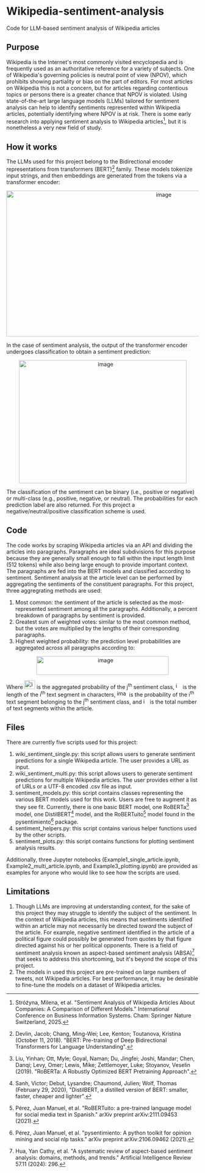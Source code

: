 # Wikipedia-sentiment-analysis
Code for LLM-based sentiment analysis of Wikipedia articles

## Purpose
Wikipedia is the Internet's most commonly visited encyclopedia and is frequently used as an authoritative reference for a variety of subjects. One of Wikipedia's governing policies is neutral point of view (NPOV), which prohibits showing partiality or bias on the part of editors. For most articles on Wikipedia this is not a concern, but for articles regarding contentious topics or persons there is a greater chance that NPOV is violated. Using state-of-the-art large language models (LLMs) tailored for sentiment analysis can help to identify sentiments represented within Wikipedia articles, potentially identifying where NPOV is at risk. There is some early research into applying sentiment analysis to Wikipedia articles[^1], but it is nonetheless a very new field of study.

## How it works
The LLMs used for this project belong to the Bidirectional encoder representations from transformers (BERT)[^2] family. These models tokenize input strings, and then embeddings are generated from the tokens via a transformer encoder:

<p align="center">
<img width="809" height="383" alt="image" src="https://github.com/user-attachments/assets/9db027a3-7604-4ebe-85cb-9921c3bd2f23" />
</p>

In the case of sentiment analysis, the output of the transformer encoder undergoes classification to obtain a sentiment prediction:

<p align="center">
<img width="439" height="323" alt="image" src="https://github.com/user-attachments/assets/b7e07b04-a2c6-4298-bbee-844270903d4c" />
</p>

The classification of the sentiment can be binary (i.e., positive or negative) or multi-class (e.g., positive, negative, or neutral). The probabilities for each prediction label are also returned. For this project a negative/neutral/positive classification scheme is used. 

## Code
The code works by scraping Wikipedia articles via an API and dividing the articles into paragraphs. Paragraphs are ideal subdivisions for this purpose because they are generally small enough to fall within the input length limit (512 tokens) while also being large enough to provide important context. The paragraphs are fed into the BERT models and classified according to sentiment. Sentiment analysis at the article level can be performed by aggregating the sentiments of the constituent paragraphs. For this project, three aggregrating methods are used:

1. Most common: the sentiment of the article is selected as the most-represented sentiment among all the paragraphs. Additionally, a percent breakdown of paragraphs by sentiment is provided.
2. Greatest sum of weighted votes: similar to the most common method, but the votes are multiplied by the lengths of their corresponding paragraphs.
3. Highest weighted probability: the prediction level probabilities are aggregated across all paragraphs according to:
<p align="center">
<img width="346" height="49" alt="image" src="https://github.com/user-attachments/assets/b7f2472c-828b-4730-9396-648c1f696b8b" />
</p>

Where <img width="28" height="23" alt="image" src="https://github.com/user-attachments/assets/b0f2e562-f184-45d1-87fe-dc8c64e2efee" /> is the aggregated probability of the j<sup>th</sup> sentiment class, <img width="14" height="17" alt="image" src="https://github.com/user-attachments/assets/f928cbfd-150e-4351-9940-41539e99ad4e" /> is the length of the i<sup>th</sup> text segment in characters, <img width="28" height="16" alt="image" src="https://github.com/user-attachments/assets/8c37f7fc-a872-4cff-8fa5-a35b381d2c3d" /> is the probability of the i<sup>th</sup> text segment belonging to the j<sup>th</sup> sentiment class, and <img width="13" height="15" alt="image" src="https://github.com/user-attachments/assets/a1e4b1e1-e6d5-4917-8717-dbe8a7114cdc" /> is the total number of text segments within the article.

## Files
There are currently five scripts used for this project:

1. wiki_sentiment_single.py: this script allows users to generate sentiment predictions for a single Wikipedia article. The user provides a URL as input.
2. wiki_sentiment_multi.py: this script allows users to generate sentiment predictions for multiple Wikipedia articles. The user provides either a list of URLs or a UTF-8 encoded .csv file as input.
3. sentiment_models.py: this script contains classes representing the various BERT models used for this work. Users are free to augment it as they see fit. Currently, there is one basic BERT model, one RoBERTa[^3] model, one DistilBERT[^4] model, and the RoBERTuito[^5] model found in the pysentimiento[^6] package.
4. sentiment_helpers.py: this script contains various helper functions used by the other scripts.
5. sentiment_plots.py: this script contains functions for plotting sentiment analysis results.

Additionally, three Jupyter notebooks (Example1_single_article.ipynb, Example2_multi_article.ipynb, and Example3_plotting.ipynb) are provided as examples for anyone who would like to see how the scripts are used.

## Limitations
1. Though LLMs are improving at understanding context, for the sake of this project they may struggle to identify the subject of the sentiment. In the context of Wikipedia articles, this means that sentiments identified within an article may not necessarily be directed *toward* the subject of the article. For example, negative sentiment identified in the article of a political figure could possibly be generated from quotes by that figure directed against his or her political opponents. There is a field of sentiment analysis known as aspect-based sentiment analysis (ABSA)[^7] that seeks to address this shortcoming, but it's beyond the scope of this project.
2. The models in used this project are pre-trained on large numbers of tweets, not Wikipedia articles. For best performance, it may be desirable to fine-tune the models on a dataset of Wikipedia articles.

[^1]:Stróżyna, Milena, et al. "Sentiment Analysis of Wikipedia Articles About Companies: A Comparison of Different Models." International Conference on Business Information Systems. Cham: Springer Nature Switzerland, 2025.
[^2]:Devlin, Jacob; Chang, Ming-Wei; Lee, Kenton; Toutanova, Kristina (October 11, 2018). "BERT: Pre-training of Deep Bidirectional Transformers for Language Understanding".
[^3]:Liu, Yinhan; Ott, Myle; Goyal, Naman; Du, Jingfei; Joshi, Mandar; Chen, Danqi; Levy, Omer; Lewis, Mike; Zettlemoyer, Luke; Stoyanov, Veselin (2019). "RoBERTa: A Robustly Optimized BERT Pretraining Approach".
[^4]:Sanh, Victor; Debut, Lysandre; Chaumond, Julien; Wolf, Thomas (February 29, 2020), "DistilBERT, a distilled version of BERT: smaller, faster, cheaper and lighter".
[^5]:Pérez, Juan Manuel, et al. "RoBERTuito: a pre-trained language model for social media text in Spanish." arXiv preprint arXiv:2111.09453 (2021).
[^6]:Pérez, Juan Manuel, et al. "pysentimiento: A python toolkit for opinion mining and social nlp tasks." arXiv preprint arXiv:2106.09462 (2021).
[^7]:Hua, Yan Cathy, et al. "A systematic review of aspect-based sentiment analysis: domains, methods, and trends." Artificial Intelligence Review 57.11 (2024): 296.

